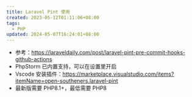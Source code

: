 ```yaml
---
title: Laravel Pint 使用
created: 2023-05-12T01:11:06+08:00
tags:
  - PHP
updated: 2024-05-07T16:24:01+08:00
---
```


- 参考：<https://laraveldaily.com/post/laravel-pint-pre-commit-hooks-github-actions>
- PhpStorm 已内置支持，可以在设置里开启
- Vscode 安装插件：<https://marketplace.visualstudio.com/items?itemName=open-southeners.laravel-pint>
- 最新版需要 PHP8.1+，最低需要 PHP8
